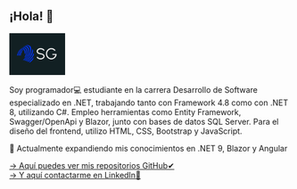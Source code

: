 ## ¡Hola! 👋
<img src="logo.png" alt="Logo de GitHub" width="100">

Soy programador💻 estudiante en la carrera Desarrollo de Software especializado en .NET, trabajando tanto con Framework 4.8 como con .NET 8, utilizando C#. Empleo herramientas como Entity Framework, Swagger/OpenApi y Blazor, junto con bases de datos SQL Server. Para el diseño del frontend, utilizo HTML, CSS, Bootstrap y JavaScript.

🌱 Actualmente expandiendo mis conocimientos en .NET 9, Blazor y Angular 

[-> Aquí puedes ver mis repositorios GitHub✔](https://github.com/lucagaggero7?tab=repositories)  
[-> Y aquí contactarme en LinkedIn📌](https://www.linkedin.com/in/stefano-gaggero-508a09183/?originalSubdomain=ar)

<!--
**lucagaggero7/lucagaggero7** is a ✨ _special_ ✨ repository because its `README.md` (this file) appears on your GitHub profile.

Here are some ideas to get you started:

- 🔭 I’m currently working on ...
- 🌱 I’m currently learning ...
- 👯 I’m looking to collaborate on ...
- 🤔 I’m looking for help with ...
- 💬 Ask me about ...
- 📫 How to reach me: ...
- 😄 Pronouns: ...
- ⚡ Fun fact: ...
-->
